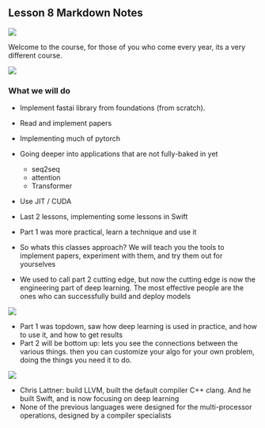 
## Lesson 8 Markdown Notes

![](https://snag.gy/HiJUsO.jpg)

Welcome to the course, for those of you who come every year, its a very different course.

![](https://snag.gy/B1gdqJ.jpg)


### What we will do

- Implement fastai library from foundations (from scratch). 
- Read and implement papers
- Implementing much of pytorch
- Going deeper into applications that are not fully-baked in yet
    - seq2seq
    - attention
    - Transformer

- Use JIT / CUDA
- Last 2 lessons, implementing some lessons in Swift
- Part 1 was more practical, learn a technique and use it
- So whats this classes approach? We will teach you the tools to implement papers, experiment with them, and try them out for yourselves
- We used to call part 2 cutting edge, but now the cutting edge is now the engineering part of deep learning. The most effective people are the ones who can successfully build and deploy models

![](https://snag.gy/7ZKEb4.jpg)

- Part 1 was topdown, saw how deep learning is used in practice, and how to use it, and how to get results
- Part 2 will be bottom up: lets you see the connections between the various things. then you can customize your algo for your own problem, doing the things you need it to do.

![](https://snag.gy/JOS1eB.jpg)

- Chris Lattner: build LLVM, built the default compiler C++ clang. And he built Swift, and is now focusing on deep learning
- None of the previous languages were designed for the multi-processor operations, designed by a compiler specialists